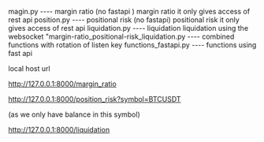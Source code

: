 magin.py ---- margin ratio (no fastapi )
margin ratio it only gives access of rest api 
position.py ---- positional risk (no fastapi)
positional risk it only gives access of rest api 
liquidation.py ---- liquidation 
liquidation using the websocket 
"margin-ratio_positional-risk_liquidation.py ---- combined functions with rotation of listen key 
functions_fastapi.py ---- functions using fast api 

local host url 

http://127.0.0.1:8000/margin_ratio

http://127.0.0.1:8000/position_risk?symbol=BTCUSDT 

(as we only have balance in this symbol)

http://127.0.0.1:8000/liquidation
